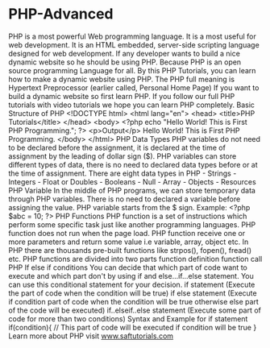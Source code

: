 # PHP-Advanced
PHP is a most powerful Web programming language. It is a most useful for web development. It is an HTML embedded, server-side scripting language designed for web development. If any developer wants to build a nice dynamic website so he should be using PHP. Because PHP is an open source programming Language for all. By this PHP Tutorials, you can learn how to make a dynamic website using PHP.  The PHP full meaning is Hypertext Preprocessor (earlier called, Personal Home Page) If you want to build a dynamic website so first learn PHP. If you follow our full PHP tutorials with video tutorials we hope you can learn PHP completely.  Basic Structure of PHP  &lt;!DOCTYPE html>  &lt;html lang="en">  &lt;head>  &lt;title>PHP Tutorials&lt;/title>  &lt;/head>  &lt;body>  &lt;?php  echo "Hello World! This is First PHP Programming.";  ?>  &lt;p>Output&lt;/p>  Hello World! This is First PHP Programming.  &lt;/body>  &lt;/html>  PHP Data Types PHP variables do not need to be declared before the assignment, it is declared at the time of assignment by the leading of dollar sign ($). PHP variables can store different types of data, there is no need to declared data types before or at the time of assignment.   There are eight data types in PHP  - Strings  - Integers  - Float or Doubles  - Booleans  - Null  - Array  - Objects  - Resources  PHP Variable  In the middle of PHP programs, we can store temporary data through PHP variables. There is no need to declared a variable before assigning the value. PHP variable starts from the $ sign.   Example: &lt;?php $abc = 10; ?>  PHP Functions  PHP function is a set of instructions which perform some specific task just like another programming languages.  PHP function does not run when the page load.  PHP function receive one or more parameters and return some value i.e variable, array, object etc.  In PHP there are thousands pre-built functions like strpos(), fopen(), fread() etc.  PHP functions are divided into two parts  function definition  function call    PHP If else if conditions You can decide that which part of code want to execute and which part don't by using if and else...if...else statement. You can use this conditional statement for your decision.   if statement (Execute the part of code when the condition will be true)  if else statement (Execute if condition part of code when the condition will be true otherwise else part of the code will be executed)  if..elseif..else statement (Execute some part of code for more than two conditions)  Syntax and Example for if statement  if(condition){  // This part of code will be executed if condition will be true  }    Learn more about PHP visit www.saftutorials.com

